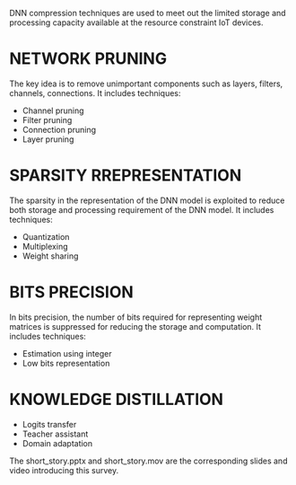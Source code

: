 DNN compression techniques are used to meet out the limited storage and processing capacity available at the resource constraint IoT devices.

# NETWORK PRUNING
The key idea is to remove unimportant components such as layers, filters, channels, connections.
It includes techniques:
* Channel pruning
* Filter pruning
* Connection pruning
* Layer pruning
# SPARSITY RREPRESENTATION
The sparsity in the representation of the DNN model is exploited to reduce both storage and processing requirement of the DNN model.
It includes techniques:
* Quantization
* Multiplexing
* Weight sharing
# BITS PRECISION
In bits precision, the number of bits required for representing weight matrices is suppressed for reducing the storage and computation.
It includes techniques:
* Estimation using integer
* Low bits representation
# KNOWLEDGE DISTILLATION
* Logits transfer
* Teacher assistant
* Domain adaptation


The short_story.pptx and short_story.mov are the corresponding slides and video introducing this survey.
